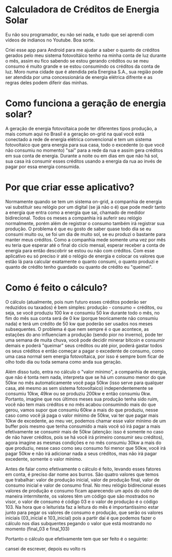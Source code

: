 # Calculadora de Créditos de Energia Solar
 Eu não sou programador, eu não sei nada, e tudo que sei aprendi com vídeos de indianos no Youtube. Boa sorte.

Criei esse app para Android para me ajudar a saber o quanto de créditos gerados pelo meu sistema fotovoltáico tenho na minha conta de luz durante o mês, assim eu fico sabendo se estou gerando créditos ou se meu consumo é muito grande e se estou consumindo os créditos da conta de luz. Moro numa cidade que é atendida pela Energisa S.A., sua região pode ser atendida por uma concessionária de energia elétrica difrente e as regras deles podem diferir das minhas.

# Como funciona a geração de energia solar?
A geração de energia fotovoltaica pode ter diferentes tipos produção, a mais comum aqui no Brasil é a geração on-grid na qual você está conectado a rede de energia elétrica convencional e tem um sistema fotovoltaico que gera energia para sua casa, todo o excedente (o que você não consumiu no momento) "sai" para a rede da rua e assim gera créditos em sua conta de energia. Durante a noite ou em dias em que não há sol, sua casa irá consumir esses créditos usando a energia da rua ao invés de pagar por essa energia consumida.

# Por que criar esse aplicativo?
Normamente quando se tem um sistema on-grid, a companhia de energia vai substituir seu relógio por um digital (se já não o é) que pode medir tanto a energia que entra como a energia que sai, chamado de medidor bidirecional. Todos os meses a companhia irá auferir seu relógio normalmente, porém além de registrar o consumo também irá registrar sua produção.
O problema é que eu gosto de saber quase todo dia se eu consumi muito ou, se foi um dia de muito sol, se eu produzi o bastante para manter meus créditos. Como a companhia mede somente uma vez por mês eu teria que esperar até o final do ciclo mensal, esperar receber a conta de energia para então descobrir se estou ou não com créditos. Com esse aplicativo eu só preciso ir até o relógio de energia e colocar os valores que estão lá para calcular exatamente o quanto consumi, o quanto produzi e quanto de crédito tenho guardado ou quanto de crédito eu "queimei".

# Como é feito o cálculo?
O cálculo (atualmente, pois num futuro esses créditos poderão ser reduzidos ou taxados) é bem simples: produção - consumo = créditos, ou seja, se você produziu 100 kw e consumiu 50 kw durante todo o mês, no fim do mês sua conta será de 0 kw (porque teoricamente não consumiu nada) e terá um crédito de 50 kw que poderão ser usados nos meses subsequentes. O problema é que nem sempre é o que acontece, as estações do ano influenciam a produção (sendo pior no inverno), pode ter uma semana de muita chuva, você pode decidir minerar bitcoin e consumir demais e poderá "queimar" seus créditos ou até pior, poderá gastar todos os seus créditos e então começar a pagar o excedente de consumo, como uma casa normal sem energia fotovoltaica, por isso é sempre bom ficar de olho todo dia ou toda semana como anda sua geração.

Além disso tudo, entra no cálculo o "valor mínimo", a companhia de energia, que não é tonta nem nada, interpreta que se há um consumo menor do que 50kw no mês automaticamente você paga 50kw (isso serve para qualquer casa, até mesmo as sem sistema fotovoltaico) independentemente se consumiu 10kw, 49kw ou se produziu 200kw e então consumiu 0kw. Portanto, imagine que nos últimos meses sua produção tenha sido ruim, você não tem mais créditos e no mês acabou consumindo mais do que gerou, vamos supor que consumiu 60kw a mais do que produziu, nesse caso como você já paga o valor mínimo de 50kw, vai ter que pagar mais 10kw de excedente, ao meu ver, podemos chamar esse valor mínimo de um buffer pois mesmo que tenha consumido a mais você só irá pagar a mais efetivamente se consumir mais de 50kw (atenção: isso é somente no caso de não haver créditos, pois se há você irá primeiro consumir seu créditos), agora imagine as mesmas condições e no mês consumiu 30kw a mais do que produziu, nesse caso como seu consumo foi menor que 50kw, você irá pagar 50kw e não irá adicionar nada a seus créditos, mas não irá pagar excedente, somente o valor mínimo.

Antes de falar como efetivamente o cálculo é feito, levando esses fatores em conta, é preciso dar nome aos burros. São quatro valores que temos que trabalhar: valor de produção inicial, valor de produção final, valor de consumo inicial e valor de consumo final. No meu relógio bidirecional esses valores de produção e consumo ficam aparecendo um após do outro de maneira intermitente, os valores têm um código que são mostrados no visor, o valor de consumo é código 03 e o valor de produção é o código 103. Na hora que o leiturista faz a leitura do mês é importantíssimo estar junto para pegar os valores de consumo e produção, que serão os valores iniciais (03_inicial e 103_inicial) pois a partir daí é que podemos fazer o cálculo nos dias subquentes pegando o valor que está mostrando no momento (final_03 e final_103)

Portanto o cálculo que efetivamente tem que ser feito é o seguinte: 

cansei de escrever, depois eu volto rs
